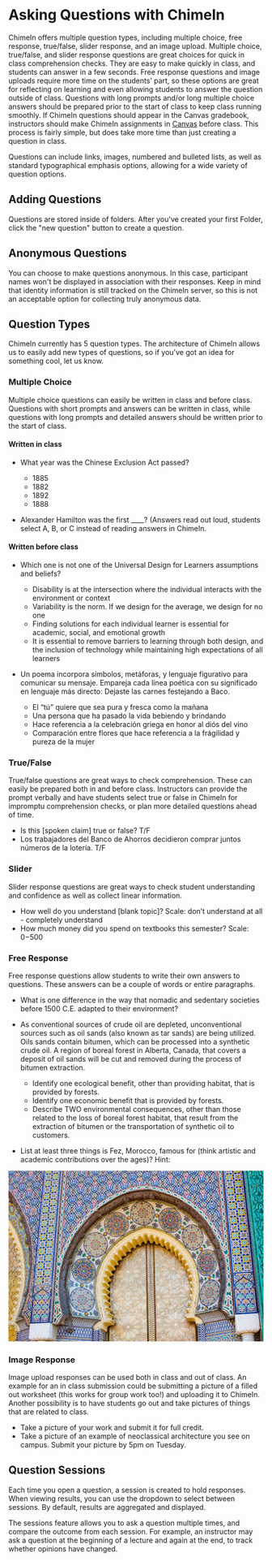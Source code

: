 # Asking Questions with ChimeIn

ChimeIn offers multiple question types, including multiple choice, free response, true/false, slider response, and an image upload.  Multiple choice, true/false, and slider response questions are great choices for quick in class comprehension checks.  They are easy to make quickly in class, and students can answer in a few seconds.  Free response questions and image uploads require more time on the students’ part, so these options are great for reflecting on learning and even allowing students to answer the question outside of class.   Questions with long prompts and/or long multiple choice answers should be prepared prior to the start of class to keep class running smoothly.  If ChimeIn questions should appear in the Canvas gradebook, instructors should make ChimeIn assignments in [Canvas](canvas) before class.  This process is fairly simple, but does take more time than just creating a question in class.  

Questions can include links, images, numbered and bulleted lists, as well as standard typographical emphasis options, allowing for a wide variety of question options.


## Adding Questions

Questions are stored inside of folders.  After you've created your first Folder, click the "new question" button to create a question.

## Anonymous Questions

You can choose to make questions anonymous. In this case, participant names won't be displayed in association with their responses. Keep in mind that identity information is still tracked on the ChimeIn server, so this is not an acceptable option for collecting truly anonymous data. 

## Question Types

ChimeIn currently has 5 question types.  The architecture of ChimeIn allows us to easily add new types of questions, so if you've got an idea for something cool, let us know.

### Multiple Choice

Multiple choice questions can easily be written in class and before class.  Questions with short prompts and answers can be written in class, while questions with long prompts and detailed answers should be written prior to the start of class.  

#### Written in class

* What year was the Chinese Exclusion Act passed?
    * 1885
    * 1882
    * 1892
    * 1888

* Alexander Hamilton was the first ____? (Answers read out loud, students select A, B, or C instead of reading answers in ChimeIn. 
  
#### Written before class

* Which one is not one of the Universal Design for Learners assumptions and beliefs?
    * Disability is at the intersection where the individual interacts with the environment or context
    * Variability is the norm.  If we design for the average, we design for no one
    * Finding solutions for each individual learner is essential for academic, social, and emotional growth
    * It is essential to remove barriers to learning through both design, and the inclusion of technology while maintaining high expectations of all learners


* Un poema incorpora símbolos, metáforas, y lenguaje figurativo para comunicar su mensaje. Empareja cada línea poética con su significado en lenguaje más directo: Dejaste las carnes festejando a Baco.
    * El “tú” quiere que sea pura y fresca como la mañana
    * Una persona que ha pasado la vida bebiendo y brindando
    * Hace referencia a la celebración griega en honor al diós del vino
    * Comparación entre flores que hace referencia a la frágilidad y pureza de la mujer



### True/False

True/false questions are great ways to check comprehension.  These can easily be prepared both in and before class.  Instructors can provide the prompt verbally and have students select true or false in ChimeIn for impromptu comprehension checks, or plan more detailed questions ahead of time.

* Is this [spoken claim] true or false? T/F 
* Los trabajadores del Banco de Ahorros decidieron comprar juntos números de la lotería. T/F


### Slider

Slider response questions are great ways to check student understanding and confidence as well as collect linear information.  

* How well do you understand [blank topic]?  Scale: don’t understand at all - completely understand
* How much money did you spend on textbooks this semester? Scale: $0-$500

### Free Response

Free response questions allow students to write their own answers to questions.  These answers can be a couple of words or entire paragraphs.  

* What is one difference in the way that nomadic and sedentary societies before 1500 C.E. adapted to their environment?
* As conventional sources of crude oil are depleted, unconventional sources such as oil sands (also known as tar sands) are being utilized. Oils sands contain bitumen, which can be processed into a synthetic crude oil. A region of boreal forest in Alberta, Canada, that covers a deposit of oil sands will be cut and removed during the process of bitumen extraction.
    * Identify one ecological benefit, other than providing habitat, that is provided by forests.
    * Identify one economic benefit that is provided by forests. 
    * Describe TWO environmental consequences, other than those related to the loss of boreal forest habitat, that result from the extraction of bitumen or the transportation of synthetic oil to customers. 

* List at least three things is Fez, Morocco, famous for (think artistic and academic contributions over the ages)?  Hint:

![Fez](./fez.jpg)

### Image Response

Image upload responses can be used both in class and out of class.  An example for an in class submission could be submitting a picture of a filled out worksheet (this works for group work too!) and uploading it to ChimeIn.  Another possibility is to have students go out and take pictures of things that are related to class.

* Take a picture of your work and submit it for full credit.
* Take a picture of an example of neoclassical architecture you see on campus.  Submit your picture by 5pm on Tuesday.

## Question Sessions

Each time you open a question, a session is created to hold responses. When viewing results, you can use the dropdown to select between sessions. By default, results are aggregated and displayed.

The sessions feature allows you to ask a question multiple times, and compare the outcome from each session.  For example, an instructor may ask a question at the beginning of a lecture and again at the end, to track whether opinions have changed.